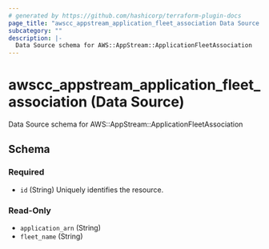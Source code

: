 ```yaml
---
# generated by https://github.com/hashicorp/terraform-plugin-docs
page_title: "awscc_appstream_application_fleet_association Data Source - terraform-provider-awscc"
subcategory: ""
description: |-
  Data Source schema for AWS::AppStream::ApplicationFleetAssociation
---
```


# awscc_appstream_application_fleet_association (Data Source)

Data Source schema for AWS::AppStream::ApplicationFleetAssociation



<!-- schema generated by tfplugindocs -->
## Schema

### Required

- `id` (String) Uniquely identifies the resource.

### Read-Only

- `application_arn` (String)
- `fleet_name` (String)
